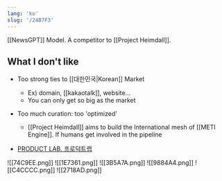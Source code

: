 ```yaml
---
lang: 'ko'
slug: '/24B7F3'
---
```


[[NewsGPT]] Model. A competitor to [[Project Heimdall]].

## What I don't like

- Too strong ties to [[대한민국|Korean]] Market
  - Ex) domain, [[kakaotalk]], website...
  - You can only get so big as the market
- Too much curation: too 'optimized'
  - [[Project Heimdall]] aims to build the International mesh of [[METI Engine]]. If humans get involved in the pipeline

- [PRODUCT LAB. 프로덕트랩](https://maily.so/productlab)

![[74C9EE.png]]
![[1E7361.png]]
![[3B5A7A.png]]
![[9884A4.png]]
![[C4CCCC.png]]
![[2718AD.png]]
